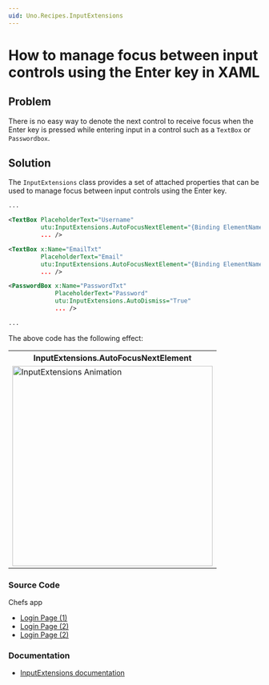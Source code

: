 ```yaml
---
uid: Uno.Recipes.InputExtensions
---
```


# How to manage focus between input controls using the Enter key in XAML

## Problem

There is no easy way to denote the next control to receive focus when the Enter key is pressed while entering input in a control such as a `TextBox` or `Passwordbox`.

## Solution

The `InputExtensions` class provides a set of attached properties that can be used to manage focus between input controls using the Enter key.

```xml
...

<TextBox PlaceholderText="Username"
         utu:InputExtensions.AutoFocusNextElement="{Binding ElementName=EmailTxt}"
         ... />

<TextBox x:Name="EmailTxt"
         PlaceholderText="Email"
         utu:InputExtensions.AutoFocusNextElement="{Binding ElementName=PasswordTxt}"
         ... />

<PasswordBox x:Name="PasswordTxt"
             PlaceholderText="Password"
             utu:InputExtensions.AutoDismiss="True"
             ... />

...
```

The above code has the following effect:
<table>
  <tr>
    <th>InputExtensions.AutoFocusNextElement</th>
  </tr>
  <tr>
   <td><img src="../assets/inputextensions-animated.gif" width="400px" alt="InputExtensions Animation"/></td>
  </tr>
</table>

### Source Code

Chefs app
- [Login Page (1)](https://github.com/unoplatform/uno.chefs/blob/c39edbc737dfd899b31cb3ba24d017c9e8351861/src/Chefs/Views/LoginPage.xaml#L64)
- [Login Page (2)](https://github.com/unoplatform/uno.chefs/blob/c39edbc737dfd899b31cb3ba24d017c9e8351861/src/Chefs/Views/LoginPage.xaml#L167)
- [Login Page (2)](https://github.com/unoplatform/uno.chefs/blob/c39edbc737dfd899b31cb3ba24d017c9e8351861/src/Chefs/Views/LoginPage.xaml#L186)

### Documentation

- [InputExtensions documentation](https://platform.uno/docs/articles/external/uno.toolkit.ui/doc/helpers/Input-extensions.html)